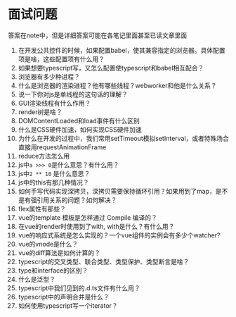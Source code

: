 # 面试问题

答案在note中，但是详细答案可能在各笔记里面甚至已读文章里面

1. 在开发公共控件的时候，如果配置babel，使其兼容指定的浏览器。具体配置项是啥，这些配置项有什么用？
2. 如果想要typescript写，又怎么配置使typescript和babel相互配合？
3. 浏览器有多少种进程？
4. 什么是浏览器的渲染进程？他有哪些线程？webworker和他是什么关系？
5. 说一下你对js是单线程的这句话的理解？
6. GUI渲染线程有什么作用？
7. render树是啥？
8. DOMContentLoaded和load事件有什么区别
9. 什么是CSS硬件加速，如何实现CSS硬件加速
10. 为什么在开发的过程中，我们常用setTimeout模拟setInterval，或者特殊场合直接用requestAnimationFrame
11. reduce方法怎么用
12. js中`a >>> 0`是什么意思？有什么用？
13. js中`2 ** 10` 是什么意思？
14. js中的this有那几种情况？
15. 如何手写代码实现深拷贝，深拷贝需要保持循环引用？如果用到了map，是不是有强引用关系的问题？如何解决？
16. flex属性有那些？
17. vue的template 模板是怎样通过 Compile 编译的？
18. 在vue的render时使用到了with, with是什么？有什么用？
19. vue的响应式系统是怎么实现的？一个vue组件的实例会有多少个watcher?
20. vue的vnode是什么？
21. vue的diff算法是如何计算的？
22. typescript的交叉类型、联合类型、类型保护、类型断言是啥？
23. type和interface的区别？
24. 什么是泛型？
25. typescript中我们见到的.d.ts文件有什么用？
26. typescript中的声明合并是什么？
27. 如何使用typescript写一个iterator？
